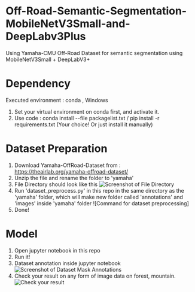# Off-Road-Semantic-Segmentation-MobileNetV3Small-and-DeepLabv3Plus
Using Yamaha-CMU Off-Road Dataset for semantic segmentation using MobileNetV3Small + DeepLabV3+

# Dependency
Executed environment : conda , Windows
1. Set your virtual environment on conda first, and activate it.
2. Use code : conda install --file packagelist.txt / pip install -r requirements.txt (Your choice! Or just install it manually)

# Dataset Preparation 
1. Download Yamaha-OffRoad-Dataset from : https://theairlab.org/yamaha-offroad-dataset/
2. Unzip the file and rename the folder to 'yamaha'
3. File Directory should look like this
   ![Screenshot of File Directory](https://github.com/BaeSungHyun/Off-Road-Semantic-Segmentation-MobileNetV3Small-and-DeepLabv3Plus/images/file_directory.jpg)
4. Run 'dataset_preprocess.py' in this repo in the same directory as the 'yamaha' folder, which will make new folder called 'annotations' and 'images' inside 'yamaha' folder
   ![Command for dataset preprocessing] 
5. Done!

# Model
1. Open jupyter notebook in this repo
2. Run it!
3. Dataset annotation inside jupyter notebook
  ![Screenshot of Dataset Mask Annotations](https://github.com/BaeSungHyun/Off-Road-Semantic-Segmentation-MobileNetV3Small-and-DeepLabv3Plus/images/dataset_mask_annotations.jpg)
4. Check your result on any form of image data on forest, mountain.
  ![Check your result](https://github.com/BaeSungHyun/Off-Road-Semantic-Segmentation-MobileNetV3Small-and-DeepLabv3Plus/images/result_on_first_seen_data.jpg)


